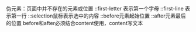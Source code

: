 伪元素：页面中并不存在的元素或位置
::first-letter 表示第一个字母
::first-line 表示第一行
::selection鼠标表示选中的内容
::before元素起始位置
::after元素最后的位置
before和after必须结合content使用，content写文本
